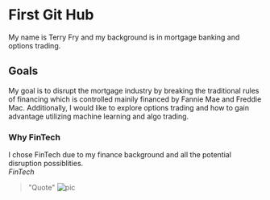 # First Git Hub
My name is Terry Fry and my background is in mortgage banking and options trading.
## Goals
My goal is to disrupt the mortgage industry by breaking the traditional rules of financing which is controlled mainily financed by Fannie Mae and Freddie Mac.  Additionally, I would like to explore options trading and how to gain advantage utilizing machine learning and algo trading. 
### Why FinTech
I chose FinTech due to my finance background and all the potential disruption possiblities.  
*FinTech*
> "Quote"
![pic](https://www.google.com/search?q=fintech+images&rlz=1C1CHWA_enUS697US697&sxsrf=ALeKk017DpavJbAnhtfVklmqJ1QSFQ5JDQ:1603121057242&tbm=isch&source=iu&ictx=1&fir=aMMp1WlScjRbcM%252CaWsjPKmbjaFvbM%252C_&vet=1&usg=AI4_-kSEH1RxWbtU4HS3Dw5DEuJK9jmB0A&sa=X&ved=2ahUKEwi8-5ep-8DsAhURGs0KHRqKAVMQ9QF6BAgKECo&biw=1366&bih=600#imgrc=aMMp1WlScjRbcM)
